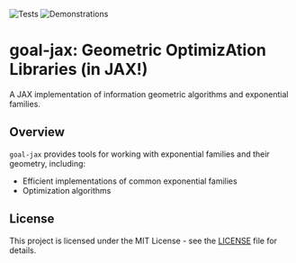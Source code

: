 ![Tests](https://github.com/alex404/goal-jax/actions/workflows/tests.yml/badge.svg)
![Demonstrations](https://github.com/alex404/goal-jax/actions/workflows/demonstrations.yml/badge.svg)

# goal-jax: Geometric OptimizAtion Libraries (in JAX!)

A JAX implementation of information geometric algorithms and exponential families.

## Overview

`goal-jax` provides tools for working with exponential families and their geometry, including:

* Efficient implementations of common exponential families
* Optimization algorithms

## License

This project is licensed under the MIT License - see the [LICENSE](LICENSE) file for details.
